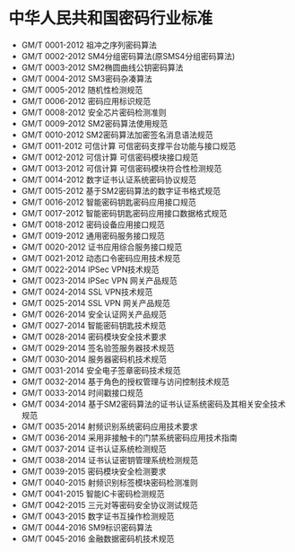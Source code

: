 # 中华人民共和国密码行业标准

 - GM/T 0001-2012 祖冲之序列密码算法
 - GM/T 0002-2012 SM4分组密码算法(原SMS4分组密码算法)
 - GM/T 0003-2012 SM2椭圆曲线公钥密码算法
 - GM/T 0004-2012 SM3密码杂凑算法
 - GM/T 0005-2012 随机性检测规范
 - GM/T 0006-2012 密码应用标识规范
 - GM/T 0008-2012 安全芯片密码检测准则
 - GM/T 0009-2012 SM2密码算法使用规范
 - GM/T 0010-2012 SM2密码算法加密签名消息语法规范
 - GM/T 0011-2012 可信计算 可信密码支撑平台功能与接口规范
 - GM/T 0012-2012 可信计算 可信密码模块接口规范
 - GM/T 0013-2012 可信计算 可信密码模块符合性检测规范
 - GM/T 0014-2012 数字证书认证系统密码协议规范
 - GM/T 0015-2012 基于SM2密码算法的数字证书格式规范
 - GM/T 0016-2012 智能密码钥匙密码应用接口规范
 - GM/T 0017-2012 智能密码钥匙密码应用接口数据格式规范
 - GM/T 0018-2012 密码设备应用接口规范
 - GM/T 0019-2012 通用密码服务接口规范
 - GM/T 0020-2012 证书应用综合服务接口规范
 - GM/T 0021-2012 动态口令密码应用技术规范
 - GM/T 0022-2014 IPSec VPN技术规范
 - GM/T 0023-2014 IPSec VPN 网关产品规范
 - GM/T 0024-2014 SSL VPN技术规范
 - GM/T 0025-2014 SSL VPN 网关产品规范
 - GM/T 0026-2014 安全认证网关产品规范
 - GM/T 0027-2014 智能密码钥匙技术规范
 - GM/T 0028-2014 密码模块安全技术要求
 - GM/T 0029-2014 签名验签服务器技术规范
 - GM/T 0030-2014 服务器密码机技术规范
 - GM/T 0031-2014 安全电子签章密码技术规范
 - GM/T 0032-2014 基于角色的授权管理与访问控制技术规范
 - GM/T 0033-2014 时间戳接口规范
 - GM/T 0034-2014 基于SM2密码算法的证书认证系统密码及其相关安全技术规范
 - GM/T 0035-2014 射频识别系统密码应用技术要求
 - GM/T 0036-2014 采用非接触卡的门禁系统密码应用技术指南
 - GM/T 0037-2014 证书认证系统检测规范
 - GM/T 0038-2014 证书认证密钥管理系统检测规范
 - GM/T 0039-2015 密码模块安全检测要求
 - GM/T 0040-2015 射频识别标签模块密码检测准则
 - GM/T 0041-2015 智能IC卡密码检测规范
 - GM/T 0042-2015 三元对等密码安全协议测试规范
 - GM/T 0043-2015 数字证书互操作检测规范
 - GM/T 0044-2016 SM9标识密码算法
 - GM/T 0045-2016 金融数据密码机技术规范

